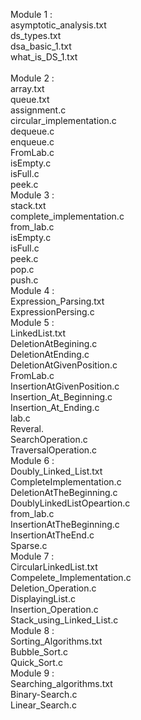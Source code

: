 Module 1 :<br>
    asymptotic_analysis.txt<br>
    ds_types.txt<br>
    dsa_basic_1.txt<br>
    what_is_DS_1.txt<br>
    <br>
Module 2 :<br>
    array.txt<br>
    queue.txt<br>
    assignment.c<br>
    circular_implementation.c<br>
    dequeue.c<br>
    enqueue.c<br>
    FromLab.c<br>
    isEmpty.c<br>
    isFull.c<br>
    peek.c<br>
Module 3 :<br>
    stack.txt<br>
    complete_implementation.c<br>
    from_lab.c<br>
    isEmpty.c<br>
    isFull.c<br>
    peek.c<br>
    pop.c<br>
    push.c<br>
Module 4 :<br>
    Expression_Parsing.txt<br>
    ExpressionPersing.c<br>
Module 5 :<br>
    LinkedList.txt<br>
    DeletionAtBegining.c<br>
    DeletionAtEnding.c<br>
    DeletionAtGivenPosition.c<br>
    FromLab.c<br>
    InsertionAtGivenPosition.c<br>
    Insertion_At_Beginning.c<br>
    Insertion_At_Ending.c<br>
    lab.c<br>
    Reveral.<br>
    SearchOperation.c<br>
    TraversalOperation.c<br>
Module 6 :<br>
    Doubly_Linked_List.txt<br>
    CompleteImplementation.c<br>
    DeletionAtTheBeginning.c<br>
    DoublyLinkedListOpeartion.c<br>
    from_lab.c<br>
    InsertionAtTheBeginning.c<br>
    InsertionAtTheEnd.c<br>
    Sparse.c<br>
Module 7 :<br>
    CircularLinkedList.txt<br>
    Compelete_Implementation.c<br>
    Deletion_Operation.c<br>
    DisplayingList.c<br>
    Insertion_Operation.c<br>
    Stack_using_Linked_List.c<br>
Module 8 :<br>
    Sorting_Algorithms.txt<br>
    Bubble_Sort.c<br>
    Quick_Sort.c<br>
Module 9 :<br>
    Searching_algorithms.txt<br>
    Binary-Search.c<br>
    Linear_Search.c<br>

        

